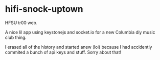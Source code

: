 hifi-snock-uptown
=================

HFSU tr00 web.

A nice lil app using keystonejs and socket.io for a new
Columbia diy music club thing.

I erased all of the history and started anew (lol) because I had
accidently commited a bunch of api keys and stuff. Sorry about that!
